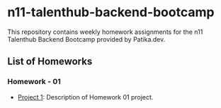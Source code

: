 # n11-talenthub-backend-bootcamp

This repository contains weekly homework assignments for the n11 Talenthub Backend Bootcamp provided by Patika.dev.

## List of Homeworks

### Homework - 01
- [Project 1](RealEstateManagementSystem/README.md): Description of Homework 01 project.
